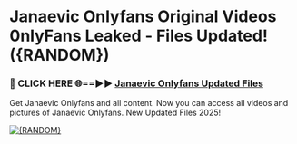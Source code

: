 # Janaevic Onlyfans Original Videos 0nlyFans Leaked - Files Updated! ({RANDOM})

<h3>🔴 CLICK HERE 🌐==►► <a href="https://betterlinks.top/A2PfLJ" rel="nofollow">Janaevic Onlyfans Updated Files</a></h3>

Get Janaevic Onlyfans and all content. Now you can access all videos and pictures of Janaevic Onlyfans. New Updated Files 2025!

[![{RANDOM}](https://i.imgur.com/ppqm5kG.gif)](https://betterlinks.top/A2PfLJ)